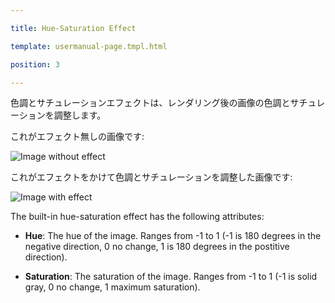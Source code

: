 ---
title: Hue-Saturation Effect
template: usermanual-page.tmpl.html
position: 3
---

色調とサチュレーションエフェクトは、レンダリング後の画像の色調とサチュレーションを調整します。

これがエフェクト無しの画像です:

<img alt="Image without effect" src="/images/platform/posteffects/without_effects.png"></img>

これがエフェクトをかけて色調とサチュレーションを調整した画像です:

<img alt="Image with effect" src="/images/platform/posteffects/with_hue_saturation.png"></img>

The built-in hue-saturation effect has the following attributes:
* **Hue**: The hue of the image. Ranges from -1 to 1 (-1 is 180 degrees in the negative direction, 0 no change, 1 is 180 degrees in the postitive direction).
* **Saturation**: The saturation of the image. Ranges from -1 to 1 (-1 is solid gray, 0 no change, 1 maximum saturation).


